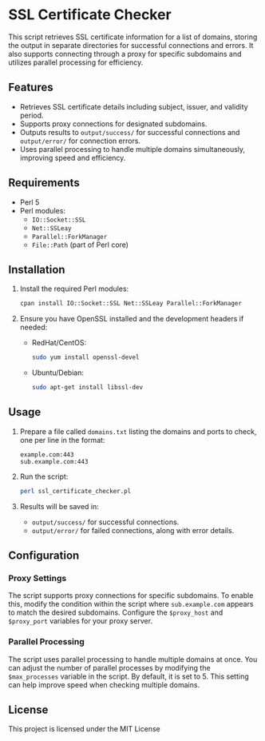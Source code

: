 # SSL Certificate Checker

This script retrieves SSL certificate information for a list of domains, storing the output in separate directories for successful connections and errors. It also supports connecting through a proxy for specific subdomains and utilizes parallel processing for efficiency.

## Features

- Retrieves SSL certificate details including subject, issuer, and validity period.
- Supports proxy connections for designated subdomains.
- Outputs results to `output/success/` for successful connections and `output/error/` for connection errors.
- Uses parallel processing to handle multiple domains simultaneously, improving speed and efficiency.

## Requirements

- Perl 5
- Perl modules:
  - `IO::Socket::SSL`
  - `Net::SSLeay`
  - `Parallel::ForkManager`
  - `File::Path` (part of Perl core)

## Installation

1. Install the required Perl modules:
   ```bash
   cpan install IO::Socket::SSL Net::SSLeay Parallel::ForkManager
   ```

2. Ensure you have OpenSSL installed and the development headers if needed:
   - RedHat/CentOS:
     ```bash
     sudo yum install openssl-devel
     ```
   - Ubuntu/Debian:
     ```bash
     sudo apt-get install libssl-dev
     ```

## Usage

1. Prepare a file called `domains.txt` listing the domains and ports to check, one per line in the format:
   ```
   example.com:443
   sub.example.com:443
   ```

2. Run the script:
   ```bash
   perl ssl_certificate_checker.pl
   ```

3. Results will be saved in:
   - `output/success/` for successful connections.
   - `output/error/` for failed connections, along with error details.

## Configuration

### Proxy Settings

The script supports proxy connections for specific subdomains. To enable this, modify the condition within the script where `sub.example.com` appears to match the desired subdomains. Configure the `$proxy_host` and `$proxy_port` variables for your proxy server.

### Parallel Processing

The script uses parallel processing to handle multiple domains at once. You can adjust the number of parallel processes by modifying the `$max_processes` variable in the script. By default, it is set to 5. This setting can help improve speed when checking multiple domains.

## License

This project is licensed under the MIT License
